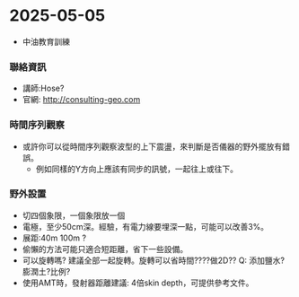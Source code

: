 # 2025-05-05
+ 中油教育訓練

### 聯絡資訊
+ 講師:Hose?
+ 官網: http://consulting-geo.com


### 時間序列觀察
+ 或許你可以從時間序列觀察波型的上下震盪，來判斷是否儀器的野外擺放有錯誤。
  + 例如同樣的Y方向上應該有同步的訊號，一起往上或往下。


### 野外設置
+ 切四個象限，一個象限放一個
+ 電極，至少50cm深。經驗，有電力線要埋深一點，可能可以改善3%。
+ 展距:40m 100m ?
+ 偷懶的方法可能只適合短距離，省下一些設備。
+ 可以旋轉嗎? 建議全部一起旋轉。旋轉可以省時間????做2D??
Q: 添加鹽水?膨潤土?比例?
+ 使用AMT時，發射器距離建議: 4倍skin depth，可提供參考文件。
